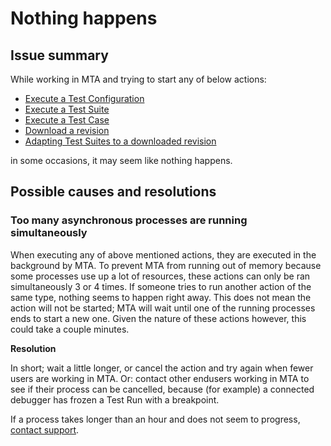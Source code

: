 # Nothing happens

## Issue summary

While working in MTA and trying to start any of below actions:
- [Execute a Test Configuration](../../test-configuration#execute-a-test-configuration)
- [Execute a Test Suite](../../test-suite#execute-a-test-suite)
- [Execute a Test Case](../../test-case#execute-test-case)
- [Download a revision](../../application-revision#change-the-application-revision-for-a-test-configuration)
- [Adapting Test Suites to a downloaded revision](../../application-revision#adapt-test-suites-in-a-test-configuration-to-a-downloaded-application-revision)

in some occasions, it may seem like nothing happens.

## Possible causes and resolutions

### Too many asynchronous processes are running simultaneously

When executing any of above mentioned actions, they are executed in the background by MTA. To prevent MTA from running out of memory because some processes use up a lot of resources, these actions can only be ran simultaneously 3 or 4 times. If someone tries to run another action of the same type, nothing seems to happen right away. This does not mean the action will not be started; MTA will wait until one of the running processes ends to start a new one. Given the nature of these actions however, this could take a couple minutes.

**Resolution**

In short; wait a little longer, or cancel the action and try again when fewer users are working in MTA. Or: contact other endusers working in MTA to see if their process can be cancelled, because (for example) a connected debugger has frozen a Test Run with a breakpoint.

If a process takes longer than an hour and does not seem to progress, [contact support](mailto:support@menditect.com).